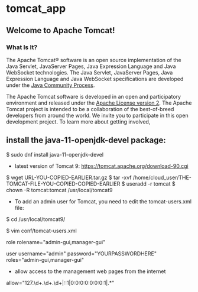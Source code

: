 # tomcat_app

## Welcome to Apache Tomcat!

### What Is It?

The Apache Tomcat® software is an open source implementation of the Java
Servlet, JavaServer Pages, Java Expression Language and Java WebSocket
technologies. The Java Servlet, JavaServer Pages, Java Expression Language and
Java WebSocket specifications are developed under the
[Java Community Process](https://jcp.org/en/introduction/overview).

The Apache Tomcat software is developed in an open and participatory
environment and released under the
[Apache License version 2](https://www.apache.org/licenses/). The Apache Tomcat
project is intended to be a collaboration of the best-of-breed developers from
around the world. We invite you to participate in this open development
project. To learn more about getting involved,

##  install the java-11-openjdk-devel package:
$ sudo dnf install java-11-openjdk-devel

- latest version of Tomcat 9:
https://tomcat.apache.org/download-90.cgi

$ wget  URL-YOU-COPIED-EARLIER.tar.gz
$ tar -xvf /home/cloud_user/THE-TOMCAT-FILE-YOU-COPIED-COPIED-EARLIER
$ useradd -r tomcat
$ chown -R tomcat:tomcat /usr/local/tomcat9

- To add an admin user for Tomcat, you need to edit the tomcat-users.xml file:

$ cd /usr/local/tomcat9/

$ vim conf/tomcat-users.xml

role rolename="admin-gui,manager-gui" 

user username="admin" password="YOURPASSWORDHERE" roles="admin-gui,manager-gui" 

- allow access to the management web pages from the internet

allow="127\.\d+\.\d+\.\d+|::1|0:0:0:0:0:0:0:1|.*" 

